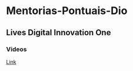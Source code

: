 # Mentorias-Pontuais-Dio
## Lives Digital Innovation One 
### Videos 
[Link](https://web.dio.me/track/5c0a81e0-3566-4314-8075-298147b2858d?tab=mentoring)
